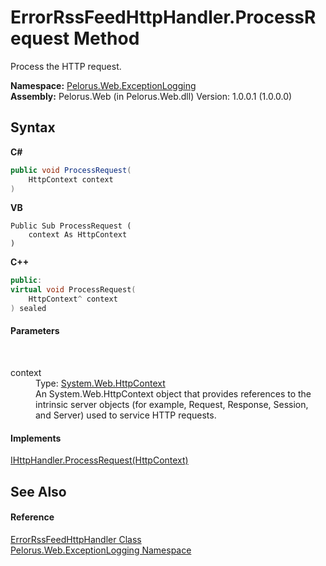 # ErrorRssFeedHttpHandler.ProcessRequest Method 
 

Process the HTTP request.

**Namespace:**&nbsp;<a href="F7316212">Pelorus.Web.ExceptionLogging</a><br />**Assembly:**&nbsp;Pelorus.Web (in Pelorus.Web.dll) Version: 1.0.0.1 (1.0.0.0)

## Syntax

**C#**<br />
``` C#
public void ProcessRequest(
	HttpContext context
)
```

**VB**<br />
``` VB
Public Sub ProcessRequest ( 
	context As HttpContext
)
```

**C++**<br />
``` C++
public:
virtual void ProcessRequest(
	HttpContext^ context
) sealed
```


#### Parameters
&nbsp;<dl><dt>context</dt><dd>Type: <a href="http://msdn2.microsoft.com/en-us/library/x08ey989" target="_blank">System.Web.HttpContext</a><br />An System.Web.HttpContext object that provides references to the intrinsic server objects (for example, Request, Response, Session, and Server) used to service HTTP requests.</dd></dl>

#### Implements
<a href="http://msdn2.microsoft.com/en-us/library/6hc0fh6a" target="_blank">IHttpHandler.ProcessRequest(HttpContext)</a><br />

## See Also


#### Reference
<a href="78E2E9E1">ErrorRssFeedHttpHandler Class</a><br /><a href="F7316212">Pelorus.Web.ExceptionLogging Namespace</a><br />